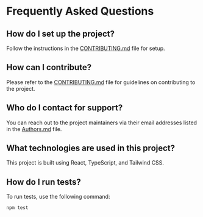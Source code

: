 # Frequently Asked Questions

## How do I set up the project?
Follow the instructions in the [CONTRIBUTING.md](CONTRIBUTING.md) file for setup.

## How can I contribute?
Please refer to the [CONTRIBUTING.md](CONTRIBUTING.md) file for guidelines on contributing to the project.

## Who do I contact for support?
You can reach out to the project maintainers via their email addresses listed in the [Authors.md](Authors.md) file.

## What technologies are used in this project?
This project is built using React, TypeScript, and Tailwind CSS.

## How do I run tests?
To run tests, use the following command:
```bash
npm test
